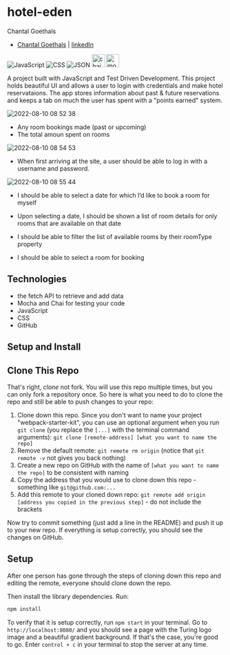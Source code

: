 
# hotel-eden


Chantal Goethals 

- [Chantal Goethals](https://github.com/GOECHA) | [linkedIn](https://www.linkedin.com/in/chantalgoethalsgoecha/)


![JavaScript](https://img.shields.io/badge/JavaScript-323330?style=for-the-badge&logo=javascript&logoColor=F7DF1E)
![CSS](https://img.shields.io/badge/CSS3-1572B6?style=for-the-badge&logo=css3&logoColor=white)
![JSON](https://img.shields.io/badge/json-5E5C5C?style=for-the-badge&logo=json&logoColor=white)
<img alt="chai" src="https://user-images.githubusercontent.com/102189342/188754783-a7e4d05f-65c6-4d17-a3ff-235682441d54.png" width="30px">
<img alt="mocha-2" src="https://user-images.githubusercontent.com/102189342/188754796-29493e26-2e3b-4757-a428-d9e690357ed0.svg" width="30px">

A project built with JavaScript and Test Driven Development. This project holds beautiful UI and allows a user to login with credentials and make hotel reservataions. The app stores information about past & future reservations and keeps a tab on much the user has spent with a "points earned" system.



![2022-08-10 08 52 38](https://user-images.githubusercontent.com/102189342/183936690-7515399f-8fbe-42a7-a6ef-977a0e6be88f.gif)


- Any room bookings made (past or upcoming)
- The total amoun spent on rooms 

![2022-08-10 08 54 53](https://user-images.githubusercontent.com/102189342/183936726-9b1b9963-7af9-4d87-bed8-6770cf17b9af.gif)

- When first arriving at the site, a user should be able to log in with a username and password.


![2022-08-10 08 55 44](https://user-images.githubusercontent.com/102189342/183936761-2cecc3ec-ad7d-423c-aeeb-1e3447eeff87.gif)

- I should be able to select a date for which I’d like to book a room for myself

- Upon selecting a date, I should be shown a list of room details for only rooms that are available on that date

- I should be able to filter the list of available rooms by their roomType property

- I should be able to select a room for booking






## Technologies
- the fetch API to retrieve and add data
- Mocha and Chai for testing your code
- JavaScript
- CSS
- GitHub





## Setup and Install

## Clone This Repo

That's right, _clone_ not fork. You will use this repo multiple times, but you can only fork a repository once. So here is what you need to do to clone the repo and still be able to push changes to your repo:

1. Clone down this repo. Since you don't want to name your project "webpack-starter-kit", you can use an optional argument when you run `git clone` (you replace the `[...]` with the terminal command arguments): `git clone [remote-address] [what you want to name the repo]`
1. Remove the default remote: `git remote rm origin` (notice that `git remote -v` not gives you back nothing)
1. Create a new repo on GitHub with the name of `[what you want to name the repo]` to be consistent with naming
1. Copy the address that you would use to clone down this repo - something like `git@github.com:...`
1. Add this remote to your cloned down repo: `git remote add origin [address you copied in the previous step]` - do not include the brackets

Now try to commit something (just add a line in the README) and push it up to your new repo. If everything is setup correctly, you should see the changes on GitHub.

## Setup

After one person has gone through the steps of cloning down this repo and editing the remote, everyone should clone down the repo.

Then install the library dependencies. Run:

```bash
npm install
```

To verify that it is setup correctly, run `npm start` in your terminal. Go to `http://localhost:8080/` and you should see a page with the Turing logo image and a beautiful gradient background. If that's the case, you're good to go. Enter `control + c` in your terminal to stop the server at any time.

